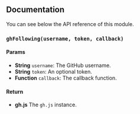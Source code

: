## Documentation

You can see below the API reference of this module.

### `ghFollowing(username, token, callback)`

#### Params
- **String** `username`: The GitHub username.
- **String** `token`: An optional token.
- **Function** `callback`: The callback function.

#### Return
- **gh.js** The `gh.js` instance.

